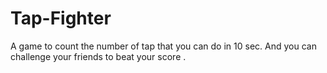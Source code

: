 # Tap-Fighter

A game to count the number of tap that you can do  in 10 sec.
And you can challenge your friends to beat your score .
